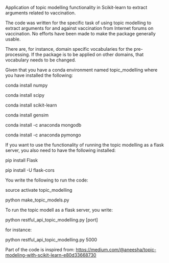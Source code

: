 Application of topic modelling functionality in Scikit-learn to extract arguments related to vaccination. 

The code was written for the specific task of using topic modelling to extract arguments for and against vaccination from Internet forums on vaccination. No efforts have been made to make the package generally usable.

There are, for instance, domain specific vocabularies for the pre-processing. If the package is to be applied on other domains, that vocabulary needs to be changed.

Given that you have a conda environment named topic_modelling where you have installed the following:

conda install numpy

conda install scipy

conda install scikit-learn

conda install gensim

conda install -c anaconda mongodb

conda install -c anaconda pymongo

If you want to use the functionality of running the topic modelling as a flask server, you also need to have the following installed:

pip install Flask

pip install -U flask-cors



You write the following to run the code:

source activate topic_modelling

python make_topic_models.py

To run the topic modell as a flask server, you write:

python restful_api_topic_modelling.py [port]

for instance:

python restful_api_topic_modelling.py 5000


Part of the code is inspired from:
https://medium.com/@aneesha/topic-modeling-with-scikit-learn-e80d33668730
